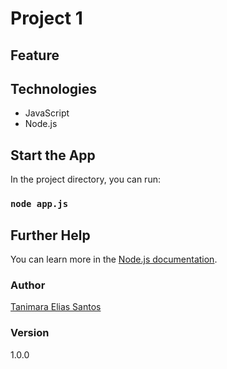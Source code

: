 # Project 1

## Feature

## Technologies

- JavaScript
- Node.js

## Start the App

In the project directory, you can run:

### `node app.js`

## Further Help

You can learn more in the [Node.js documentation](https://nodejs.org/docs/latest-v15.x/api/index.html).

### Author

[Tanimara Elias Santos](https://github.com/anthropovixen)

### Version

1.0.0
